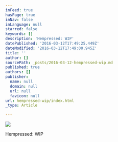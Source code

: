 ```yaml
---
inFeed: true
hasPage: true
inNav: false
inLanguage: null
starred: false
keywords: []
description: 'Hempressed: WIP'
datePublished: '2016-03-12T17:49:25.449Z'
dateModified: '2016-03-12T17:49:00.945Z'
title: ''
author: []
sourcePath: _posts/2016-03-12-hempressed-wip.md
published: true
authors: []
publisher:
  name: null
  domain: null
  url: null
  favicon: null
url: hempressed-wip/index.html
_type: Article

---
```

![](https://the-grid-user-content.s3-us-west-2.amazonaws.com/da5f351e-8035-4133-b083-0797cf2db548.jpg)

Hempressed: WIP